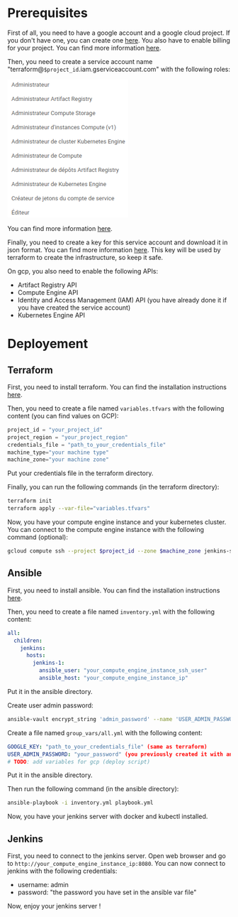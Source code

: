 # Prerequisites

First of all, you need to have a google account and a google cloud project. If you don't have one, you can create one [here](https://console.cloud.google.com/).
You also have to enable billing for your project. You can find more information [here](https://cloud.google.com/billing/docs/how-to/modify-project).


Then, you need to create a service account name "terraform@`$project_id`.iam.gserviceaccount.com" with the following roles:

![Alt text](docs/image.png)

You can find more information [here](https://cloud.google.com/iam/docs/creating-managing-service-accounts).

Finally, you need to create a key for this service account and download it in json format. You can find more information [here](https://cloud.google.com/iam/docs/creating-managing-service-account-keys). This key will be used by terraform to create the infrastructure, so keep it safe.

On gcp, you also need to enable the following APIs:
- Artifact Registry API
- Compute Engine API
- Identity and Access Management (IAM) API (you have already done it if you have created the service account)
- Kubernetes Engine API

# Deployement

## Terraform

First, you need to install terraform. You can find the installation instructions [here](https://learn.hashicorp.com/tutorials/terraform/install-cli).

Then, you need to create a file named `variables.tfvars` with the following content (you can find values on GCP):

```terraform
project_id = "your_project_id"
project_region = "your_project_region"
credentials_file = "path_to_your_credentials_file"
machine_type="your machine type"
machine_zone="your machine zone"
```

Put your credentials file in the terraform directory.

Finally, you can run the following commands (in the terraform directory):

```bash
terraform init
terraform apply --var-file="variables.tfvars"
```

Now, you have your compute engine instance and your kubernetes cluster. You can connect to the compute engine instance with the following command (optional):

```bash
gcloud compute ssh --project $project_id --zone $machine_zone jenkins-server
```

## Ansible

First, you need to install ansible. You can find the installation instructions [here](https://docs.ansible.com/ansible/latest/installation_guide/intro_installation.html).

Then, you need to create a file named `inventory.yml` with the following content:

```yaml
all:
  children:
    jenkins:
      hosts:
        jenkins-1:
          ansible_user: "your_compute_engine_instance_ssh_user"
          ansible_host: "your_compute_engine_instance_ip"
```

Put it in the ansible directory.

Create user admin password:

```bash
ansible-vault encrypt_string 'admin_password' --name 'USER_ADMIN_PASSWORD'
```

Create a file named `group_vars/all.yml` with the following content:

```yaml
GOOGLE_KEY: "path_to_your_credentials_file" (same as terraform)
USER_ADMIN_PASSWORD: "your_password" (you previously created it with ansible-vault)
# TODO: add variables for gcp (deploy script)
```

Put it in the ansible directory.

Then run the following command (in the ansible directory):

```bash
ansible-playbook -i inventory.yml playbook.yml
```

Now, you have your jenkins server with docker and kubectl installed.

## Jenkins

First, you need to connect to the jenkins server. Open web browser and go to `http://your_compute_engine_instance_ip:8080`. You can now connect to jenkins with the following credentials:

- username: admin
- password: "the password you have set in the ansible var file"

Now, enjoy your jenkins server !
